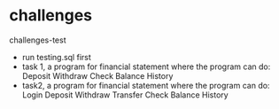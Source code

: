 # challenges
challenges-test
* run testing.sql first
* task 1, a program for financial statement where the program can do:
    Deposit
    Withdraw
    Check Balance
    History
* task2, a program for financial statement where the program can do:
    Login
    Deposit
    Withdraw
    Transfer
    Check Balance
    History

